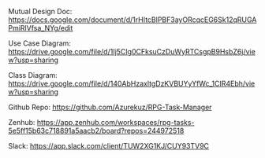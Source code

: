 Mutual Design Doc:
https://docs.google.com/document/d/1rHItcBlPBF3ayORcqcEG6Sk12qRUGAPmiRlVfsa_NYg/edit

Use Case Diagram:
https://drive.google.com/file/d/1Ij5CIg0CFksuCzDuWyRTCsgpB9HsbZ6j/view?usp=sharing

Class Diagram:
https://drive.google.com/file/d/140AbHzaxltgDzKVBUYyYfWc_1CIR4Ebh/view?usp=sharing

Github Repo:
https://github.com/Azurekuz/RPG-Task-Manager

Zenhub:
https://app.zenhub.com/workspaces/rpg-tasks-5e5ff15b63c718891a5aacb2/board?repos=244972518

Slack:
https://app.slack.com/client/TUW2XG1KJ/CUY93TV9C

